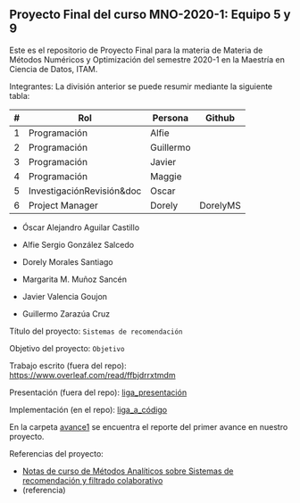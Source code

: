 ## Proyecto Final del curso MNO-2020-1: Equipo 5 y 9

Este es el repositorio de Proyecto Final para la materia de Materia de Métodos Numéricos y Optimización del semestre 2020-1 en la Maestría en Ciencia de Datos, ITAM.

Integrantes:
La división anterior se puede resumir mediante la siguiente tabla:

| #    | Rol                      | Persona      | Github    |
| ---- | ------------------------ | ------------ | --------- |
| 1    | Programación             |  Alfie       |           |
| 2    | Programación             |  Guillermo   |           |
| 3    | Programación             |  Javier      |           |
| 4    | Programación             |  Maggie      |           |
| 5    |InvestigaciónRevisión&doc |  Oscar       |           |
| 6    | Project Manager          | Dorely       | DorelyMS  |

* Óscar Alejandro Aguilar Castillo

* Alfie Sergio González Salcedo

* Dorely Morales Santiago

* Margarita M. Muñoz Sancén

* Javier Valencia Goujon

* Guillermo Zarazúa Cruz

Título del proyecto: `Sistemas de recomendación`

Objetivo del proyecto: `Objetivo`

Trabajo escrito (fuera del repo): https://www.overleaf.com/read/ffbjdrrxtmdm

Presentación (fuera del repo): [liga_presentación]()

Implementación (en el repo): [liga_a_código]() 

En la carpeta [avance1](avance1) se encuentra el reporte del primer avance en nuestro proyecto. 

Referencias del proyecto:

* [Notas de curso de Métodos Analíticos sobre Sistemas de recomendación y filtrado colaborativo](https://heuristic-bhabha-ae33da.netlify.app/sistemas-de-recomendaci%C3%B3n-y-filtrado-colaborativo.html)
* (referencia)
